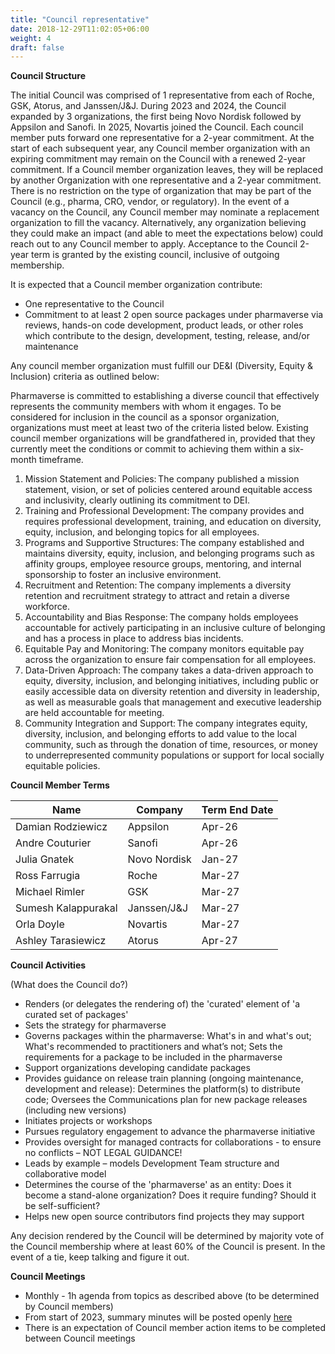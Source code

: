 ```yaml
---
title: "Council representative"
date: 2018-12-29T11:02:05+06:00
weight: 4
draft: false
---
```


**Council Structure**

The initial Council was comprised of 1 representative from each of Roche, GSK, Atorus, and Janssen/J&J.
During 2023 and 2024, the Council expanded by 3 organizations, the first being Novo Nordisk followed by Appsilon and Sanofi.
In 2025, Novartis joined the Council.
Each council member puts forward one representative for a 2-year commitment. At the start of each subsequent year,
any Council member organization with an expiring commitment may remain on the Council with a renewed 2-year commitment. If a Council member organization leaves, 
they will be replaced by another Organization with one representative and a 2-year commitment. There is no restriction on the type of organization that may be
part of the Council (e.g., pharma, CRO, vendor, or regulatory). In the event of a vacancy on the Council, any Council member may nominate a replacement
organization to fill the vacancy. Alternatively, any organization believing they could make an impact (and able to meet the expectations below) could reach out
to any Council member to apply. Acceptance to the Council 2-year term is granted by the existing council, inclusive of outgoing membership.

It is expected that a Council member organization contribute:
*	One representative to the Council
*	Commitment to at least 2 open source packages under pharmaverse via reviews, hands-on code development, product leads, or other roles which contribute to the 
design, development, testing, release, and/or maintenance

Any council member organization must fulfill our DE&I (Diversity, Equity & Inclusion) criteria as outlined below:

Pharmaverse is committed to establishing a diverse council that effectively represents the community members with whom it engages. To be considered for inclusion in the council as a sponsor organization, organizations must meet at least two of the criteria listed below. Existing council member organizations will be grandfathered in, provided that they currently meet the conditions or commit to achieving them within a six-month timeframe.

1. Mission Statement and Policies: The company published a mission statement, vision, or set of policies centered around equitable access and inclusivity, clearly outlining its commitment to DEI.
1. Training and Professional Development: The company provides and requires professional development, training, and education on diversity, equity, inclusion, and belonging topics for all employees.
1. Programs and Supportive Structures: The company established and maintains diversity, equity, inclusion, and belonging programs such as affinity groups, employee resource groups, mentoring, and internal sponsorship to foster an inclusive environment.
1. Recruitment and Retention: The company implements a diversity retention and recruitment strategy to attract and retain a diverse workforce.
1. Accountability and Bias Response: The company holds employees accountable for actively participating in an inclusive culture of belonging and has a process in place to address bias incidents.
1. Equitable Pay and Monitoring: The company monitors equitable pay across the organization to ensure fair compensation for all employees.
1. Data-Driven Approach: The company takes a data-driven approach to equity, diversity, inclusion, and belonging initiatives, including public or easily accessible data on diversity retention and diversity in leadership, as well as measurable goals that management and executive leadership are held accountable for meeting.
1. Community Integration and Support: The company integrates equity, diversity, inclusion, and belonging efforts to add value to the local community, such as through the donation of time, resources, or money to underrepresented community populations or support for local socially equitable policies.

**Council Member Terms**

| Name | Company | Term End Date |
| ----------- | ----------- | ----------- |
| Damian Rodziewicz | Appsilon | Apr-26 |
| Andre Couturier | Sanofi | Apr-26 |
| Julia Gnatek | Novo Nordisk | Jan-27 |
| Ross Farrugia | Roche | Mar-27 |
| Michael Rimler | GSK | Mar-27 |
| Sumesh Kalappurakal | Janssen/J&J | Mar-27 |
| Orla Doyle | Novartis | Mar-27 |
| Ashley Tarasiewicz | Atorus | Apr-27 |

**Council Activities** 

(What does the Council do?)
*	Renders (or delegates the rendering of) the 'curated' element of 'a curated set of packages'
*	Sets the strategy for pharmaverse
*	Governs packages within the pharmaverse: What's in and what's out; What's recommended to practitioners and what’s not; Sets the requirements for a package 
to be included in the pharmaverse
*	Support organizations developing candidate packages
*	Provides guidance on release train planning (ongoing maintenance, development and release): Determines the platform(s) to distribute code; Oversees the 
Communications plan for new package releases (including new versions)
*	Initiates projects or workshops
*	Pursues regulatory engagement to advance the pharmaverse initiative
*	Provides oversight for managed contracts for collaborations - to ensure no conflicts – NOT LEGAL GUIDANCE!
*	Leads by example – models Development Team structure and collaborative model
*	Determines the course of the 'pharmaverse' as an entity:	Does it become a stand-alone organization? Does it require funding?	Should it be self-sufficient?
*	Helps new open source contributors find projects they may support

Any decision rendered by the Council will be determined by majority vote of the Council membership where at least 60% of the Council is present. In the event 
of a tie, keep talking and figure it out.

**Council Meetings** 

*	Monthly - 1h agenda from topics as described above (to be determined by Council members)
*	From start of 2023, summary minutes will be posted openly [here](https://github.com/pharmaverse/pharmaverse/tree/main/static/council%20meeting%20minutes) 
*	There is an expectation of Council member action items to be completed between Council meetings
